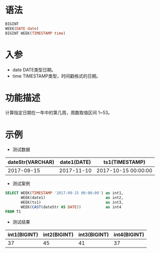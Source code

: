 # 语法

```sql
BIGINT
WEEK(DATE date)
BIGINT WEEK(TIMESTAMP time)
```

# 入参

- date DATE类型日期。
- time TIMESTAMP类型，时间戳格式的日期。

# 功能描述

计算指定日期在一年中的第几周，周数取值区间 1~53。

# 示例

- 测试数据

| dateStr(VARCHAR) | date1(DATE) | ts1(TIMESTAMP)      |
|------------------|-------------|---------------------|
| 2017-09-15       | 2017-11-10  | 2017-10-15 00:00:00 |

- 测试案例

```sql
SELECT WEEK(TIMESTAMP '2017-09-15 00:00:00') as int1,
       WEEK(date1)                           as int2,
       WEEK(ts1)                             as int3,
       WEEK(CAST(dateStr AS DATE))           as int4
FROM T1
```

- 测试结果

| int1(BIGINT) | int2(BIGINT) | int3(BIGINT) | int4(BIGINT) |
|--------------|--------------|--------------|--------------|
| 37           | 45           | 41           | 37           |


